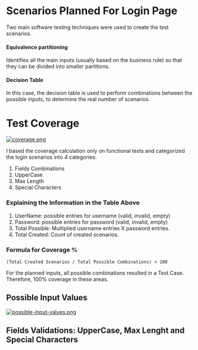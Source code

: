 # Scenarios Planned For Login Page
Two main software testing techniques were used to create the test scenarios.

#### Equivalence partitioning
Identifies all the main inputs (usually based on the business rule) so that they can be divided into smaller partitions.

#### Decision Table
In this case, the decision table is used to perform combinations between the possible inputs, to determine the real number of scenarios.

# Test Coverage
[![coverage.png](https://i.postimg.cc/RVPx65ZW/coverage.png)](https://postimg.cc/hf756Yxn)

I based the coverage calculation only on functional tests and categorized the login scenarios into 4 categories:

1. Fields Combinations
2. UpperCase
3. Max Length
4. Special Characters

### Explaining the Information in the Table Above
1. UserName: possible entries for username (valid, invalid, empty)
2. Password: possible entries for password (valid, invalid, empty)
3. Total Possible: Multiplied username entries X password entries.
4. Total Created: Count of created scenarios.

### Formula for Coverage %
```
(Total Created Scenarios / Total Possible Combinations) × 100
```

For the planned inputs, all possible combinations resulted in a Test Case. Therefore, 100% coverage in these areas.



## Possible Input Values
[![possible-input-values.png](https://i.postimg.cc/XNsPKk3D/possible-input-values.png)](https://postimg.cc/MXjtqRny)


## Fields Validations: UpperCase, Max Lenght and Special Characters
